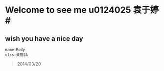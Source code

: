 # Welcome to see me u0124025 袁于婷#
## wish you have a nice day ##
    name:Rody
    clss:資管2A
> 2014/03/20


    

